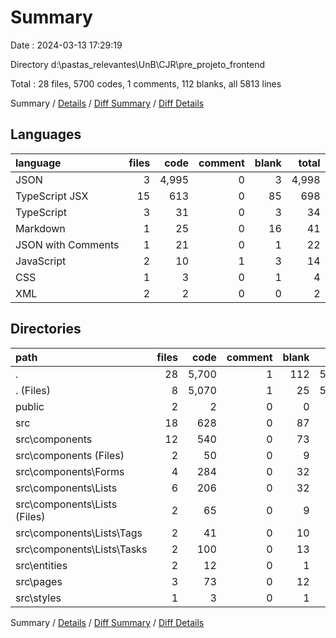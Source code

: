 # Summary

Date : 2024-03-13 17:29:19

Directory d:\\pastas_relevantes\\UnB\\CJR\\pre_projeto_frontend

Total : 28 files,  5700 codes, 1 comments, 112 blanks, all 5813 lines

Summary / [Details](details.md) / [Diff Summary](diff.md) / [Diff Details](diff-details.md)

## Languages
| language | files | code | comment | blank | total |
| :--- | ---: | ---: | ---: | ---: | ---: |
| JSON | 3 | 4,995 | 0 | 3 | 4,998 |
| TypeScript JSX | 15 | 613 | 0 | 85 | 698 |
| TypeScript | 3 | 31 | 0 | 3 | 34 |
| Markdown | 1 | 25 | 0 | 16 | 41 |
| JSON with Comments | 1 | 21 | 0 | 1 | 22 |
| JavaScript | 2 | 10 | 1 | 3 | 14 |
| CSS | 1 | 3 | 0 | 1 | 4 |
| XML | 2 | 2 | 0 | 0 | 2 |

## Directories
| path | files | code | comment | blank | total |
| :--- | ---: | ---: | ---: | ---: | ---: |
| . | 28 | 5,700 | 1 | 112 | 5,813 |
| . (Files) | 8 | 5,070 | 1 | 25 | 5,096 |
| public | 2 | 2 | 0 | 0 | 2 |
| src | 18 | 628 | 0 | 87 | 715 |
| src\\components | 12 | 540 | 0 | 73 | 613 |
| src\\components (Files) | 2 | 50 | 0 | 9 | 59 |
| src\\components\\Forms | 4 | 284 | 0 | 32 | 316 |
| src\\components\\Lists | 6 | 206 | 0 | 32 | 238 |
| src\\components\\Lists (Files) | 2 | 65 | 0 | 9 | 74 |
| src\\components\\Lists\\Tags | 2 | 41 | 0 | 10 | 51 |
| src\\components\\Lists\\Tasks | 2 | 100 | 0 | 13 | 113 |
| src\\entities | 2 | 12 | 0 | 1 | 13 |
| src\\pages | 3 | 73 | 0 | 12 | 85 |
| src\\styles | 1 | 3 | 0 | 1 | 4 |

Summary / [Details](details.md) / [Diff Summary](diff.md) / [Diff Details](diff-details.md)